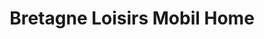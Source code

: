 ---
title: "Bretagne Loisirs Mobil Home"
url: /dinard/bretagne-loisirs-mobil-home/
shop: Wohnwagen
---
